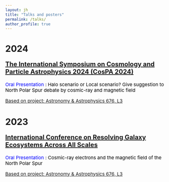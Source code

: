 ```yaml
---
layout: jh
title: "Talks and posters"
permalink: /talks/
author_profile: true
---
```


<h1>2024</h1>
<p style="color: black; font-weight: bold; font-size: 20px; line-height: 1.2;">
  <a href="https://indico.itp.ac.cn/event/198/overview">The International Symposium on Cosmology and Particle Astrophysics 2024 (CosPA 2024)</a>
</p>
<p style="line-height: 1.2;font-size: 15px;">
  <span style="color: blue;">Oral Presentation</span>
  <span style="color: black;">: Halo scenario or Local scenario? Give suggestion to North Polar Spur debate by cosmic-ray and magnetic field</span>
</p>
<a style="font-size: 15px;" href="https://www.aanda.org/articles/aa/full_html/2023/08/aa45401-22/aa45401-22.html">Based on project: Astronomy & Astrophysics 676, L3</a>

<h1>2023</h1>
<p style="color: black; font-weight: bold; font-size: 20px; line-height: 1.2;">
  <a href="https://www.phy.cuhk.edu.hk/events/conf2023/">International Conference on Resolving Galaxy Ecosystems Across All Scales</a>
</p>
<p style="line-height: 1.2;font-size: 15px;">
  <span style="color: blue;">Oral Presentation</span>
  <span style="color: black;">: Cosmic-ray electrons and the magnetic field of the North Polar Spur</span>
</p>
<a style="font-size: 15px;" href="https://www.aanda.org/articles/aa/full_html/2023/08/aa45401-22/aa45401-22.html">Based on project: Astronomy & Astrophysics 676, L3</a>